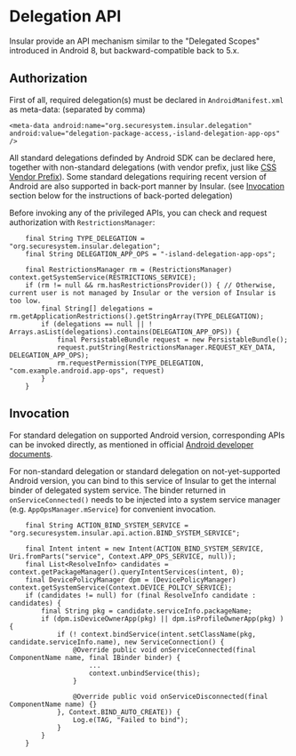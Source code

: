 Delegation API
================

Insular provide an API mechanism similar to the "Delegated Scopes" introduced in Android 8, but backward-compatible back to 5.x.

Authorization
---------------

First of all, required delegation(s) must be declared in `AndroidManifest.xml` as meta-data: (separated by comma)

`<meta-data android:name="org.securesystem.insular.delegation" android:value="delegation-package-access,-island-delegation-app-ops" />`

All standard delegations definded by Android SDK can be declared here, together with non-standard delegations (with vendor prefix, just like [CSS Vendor Prefix](https://developer.mozilla.org/en-US/docs/Glossary/Vendor_Prefix)). Some standard delegations requiring recent version of Android are also supported in back-port manner by Insular. (see [Invocation](#invocation) section below for the instructions of back-ported delegation)

Before invoking any of the privileged APIs, you can check and request authorization with `RestrictionsManager`:

```
    final String TYPE_DELEGATION = "org.securesystem.insular.delegation";
    final String DELEGATION_APP_OPS = "-island-delegation-app-ops";

    final RestrictionsManager rm = (RestrictionsManager) context.getSystemService(RESTRICTIONS_SERVICE);
    if (rm != null && rm.hasRestrictionsProvider()) { // Otherwise, current user is not managed by Insular or the version of Insular is too low.
        final String[] delegations = rm.getApplicationRestrictions().getStringArray(TYPE_DELEGATION);
        if (delegations == null || ! Arrays.asList(delegations).contains(DELEGATION_APP_OPS)) {
            final PersistableBundle request = new PersistableBundle();
            request.putString(RestrictionsManager.REQUEST_KEY_DATA, DELEGATION_APP_OPS);
            rm.requestPermission(TYPE_DELEGATION, "com.example.android.app-ops", request)
        }
    }
```

Invocation
------------

For standard delegation on supported Android version, corresponding APIs can be invoked directly, as mentioned in official [Android developer documents](https://developer.android.com/work/versions/android-8.0#app-management-api-delegation).

For non-standard delegation or standard delegation on not-yet-supported Android version, you can bind to this service of Insular to get the internal binder of delegated system service. The binder returned in `onServiceConnected()` needs to be injected into a system service manager (e.g. `AppOpsManager.mService`) for convenient invocation.

```
    final String ACTION_BIND_SYSTEM_SERVICE = "org.securesystem.insular.api.action.BIND_SYSTEM_SERVICE";

    final Intent intent = new Intent(ACTION_BIND_SYSTEM_SERVICE, Uri.fromParts("service", Context.APP_OPS_SERVICE, null));
    final List<ResolveInfo> candidates = context.getPackageManager().queryIntentServices(intent, 0);
    final DevicePolicyManager dpm = (DevicePolicyManager) context.getSystemService(Context.DEVICE_POLICY_SERVICE);
    if (candidates != null) for (final ResolveInfo candidate : candidates) {
        final String pkg = candidate.serviceInfo.packageName;
        if (dpm.isDeviceOwnerApp(pkg) || dpm.isProfileOwnerApp(pkg) ) {
            if (! context.bindService(intent.setClassName(pkg, candidate.serviceInfo.name), new ServiceConnection() {
                @Override public void onServiceConnected(final ComponentName name, final IBinder binder) {
                    ...
                    context.unbindService(this);
                }

                @Override public void onServiceDisconnected(final ComponentName name) {}
            }, Context.BIND_AUTO_CREATE)) {
                Log.e(TAG, "Failed to bind");
            }
        }
    }
```
